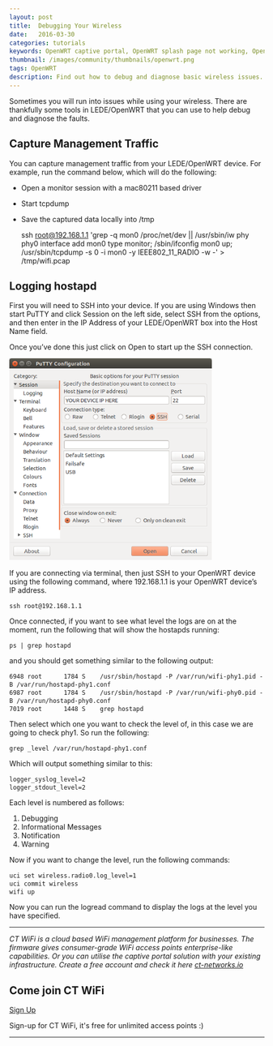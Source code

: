 ```yaml
---
layout: post
title:  Debugging Your Wireless
date:   2016-03-30
categories: tutorials
keywords: OpenWRT captive portal, OpenWRT splash page not working, OpenWRT splash page template, OpenWRT splash page free, OpenWRT splash page html, OpenWRT splash page hosting, OpenMesh captive portal, OpenMesh splash page not working, OpenMesh splash page template, OpenMesh splash page free, OpenMesh splash page html, OpenMesh splash page hosting, DD-WRT, OpenWRT Routing
thumbnail: /images/community/thumbnails/openwrt.png
tags: OpenWRT
description: Find out how to debug and diagnose basic wireless issues.
---
```


Sometimes you will run into issues while using your wireless. There are thankfully some tools in LEDE/OpenWRT that you can use to help debug and diagnose the faults.

## Capture Management Traffic

You can capture management traffic from your LEDE/OpenWRT device.
For example, run the command below, which will do the following:

- Open a monitor session with a mac80211 based driver
- Start tcpdump
- Save the captured data locally into /tmp

    ssh root@192.168.1.1 'grep -q mon0 /proc/net/dev || /usr/sbin/iw phy phy0 interface add mon0 type monitor;
        /sbin/ifconfig mon0 up; /usr/sbin/tcpdump -s 0 -i mon0 -y IEEE802_11_RADIO -w -' > /tmp/wifi.pcap

## Logging hostapd

First you will need to SSH into your device. If you are using Windows then start PuTTY and click Session on the left side, select SSH from the options, and then enter in the IP Address of your LEDE/OpenWRT box into the Host Name field.

Once you’ve done this just click on Open to start up the SSH connection.

<div class="mdl-typography--text-center">
  <img src="/images/community/tutorials/openwrt/puttyconfig.png" width="400px">
</div>

If you are connecting via terminal, then just SSH to your OpenWRT device using the following command, where 192.168.1.1 is your OpenWRT device’s IP address.

    ssh root@192.168.1.1

Once connected, if you want to see what level the logs are on at the moment, run the following that will show the hostapds running:

    ps | grep hostapd

and you should get something similar to the following output:

    6948 root      1784 S    /usr/sbin/hostapd -P /var/run/wifi-phy1.pid -B /var/run/hostapd-phy1.conf
    6987 root      1784 S    /usr/sbin/hostapd -P /var/run/wifi-phy0.pid -B /var/run/hostapd-phy0.conf
    7019 root      1448 S    grep hostapd

Then select which one you want to check the level of, in this case we are going to check phy1. So run the following:

    grep _level /var/run/hostapd-phy1.conf

Which will output something similar to this:

    logger_syslog_level=2
    logger_stdout_level=2

Each level is numbered as follows:
1. Debugging
2. Informational Messages
3. Notification
4. Warning

Now if you want to change the level, run the following commands:

    uci set wireless.radio0.log_level=1
    uci commit wireless
    wifi up

Now you can run the logread command to display the logs at the level you have specified.

<hr>

*CT WiFi is a cloud based WiFi management platform for businesses. The firmware gives consumer-grade WiFi access points enterprise-like capabilities. Or you can utilise the captive portal solution with your existing infrastructure. Create a free account and check it here <a href="https://ct-networks.io">ct-networks.io</a>*


<div class="mdl-typography--text-center">

<h2>Come join CT WiFi</h2>

<a href="https://my.ctapp.io/#/create" class="button success dst">Sign Up</a><br>

<p>Sign-up for CT WiFi, it's free for unlimited access points :)</p>

<hr>

</div>
